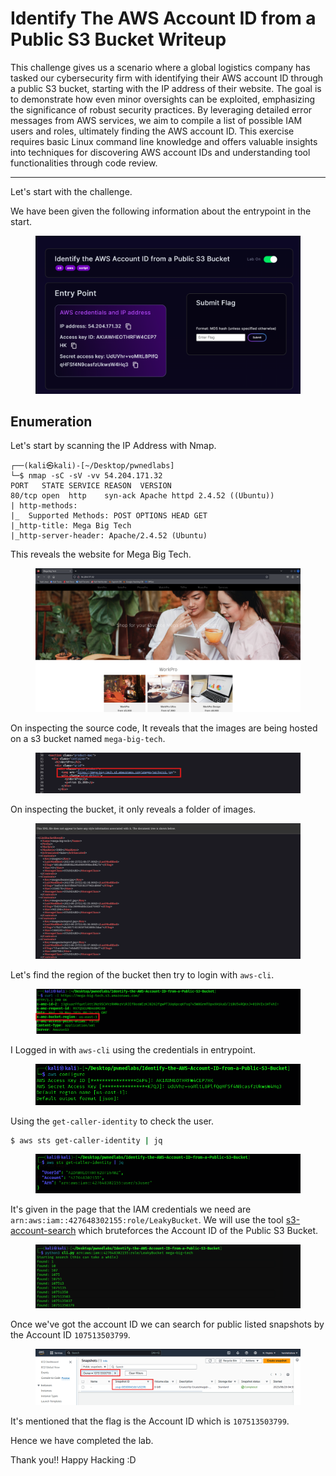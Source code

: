 # Identify The AWS Account ID from a Public S3 Bucket Writeup
This challenge gives us a scenario where a global logistics company has tasked our cybersecurity firm with identifying their AWS account ID through a public S3 bucket, starting with the IP address of their website. The goal is to demonstrate how even minor oversights can be exploited, emphasizing the significance of robust security practices. By leveraging detailed error messages from AWS services, we aim to compile a list of possible IAM users and roles, ultimately finding the AWS account ID. This exercise requires basic Linux command line knowledge and offers valuable insights into techniques for discovering AWS account IDs and understanding tool functionalities through code review.

<hr/>

Let's start with the challenge.

We have been given the following information about the entrypoint in the start.
<figure><img src="../src/Identify-the-AWS-Account-ID-from-a-Public-S3-Bucket/entrypoint.png" alt="Information about the entrypoint."></figure>

## Enumeration
Let's start by scanning the IP Address with Nmap.

```
┌──(kali㉿kali)-[~/Desktop/pwnedlabs]
└─$ nmap -sC -sV -vv 54.204.171.32
PORT   STATE SERVICE REASON  VERSION
80/tcp open  http    syn-ack Apache httpd 2.4.52 ((Ubuntu))
| http-methods: 
|_  Supported Methods: POST OPTIONS HEAD GET
|_http-title: Mega Big Tech
|_http-server-header: Apache/2.4.52 (Ubuntu)
```

This reveals the website for Mega Big Tech. 
<figure><img src="../src/Identify-the-AWS-Account-ID-from-a-Public-S3-Bucket/1.png" alt="Home page of mega big tech."></figure>

On inspecting the source code, It reveals that the images are being hosted on a s3 bucket named `mega-big-tech`.
<figure><img src="../src/Identify-the-AWS-Account-ID-from-a-Public-S3-Bucket/2.png" alt="Source code of the website."></figure>

On inspecting the bucket, it only reveals a folder of images.
<figure><img src="../src/Identify-the-AWS-Account-ID-from-a-Public-S3-Bucket/3.png" alt="Inspection of the bucket to check the contents."></figure>

Let's find the region of the bucket then try to login with `aws-cli`.
<figure><img src="../src/Identify-the-AWS-Account-ID-from-a-Public-S3-Bucket/4.png" alt="Finding region of the AWS Account."></figure>

I Logged in with `aws-cli` using the credentials in entrypoint.
<figure><img src="../src/Identify-the-AWS-Account-ID-from-a-Public-S3-Bucket/5.png" alt="Confiuring aws-cli account."></figure>

Using the `get-caller-identity` to check the user.

```bash
$ aws sts get-caller-identity | jq
```

<figure><img src="../src/Identify-the-AWS-Account-ID-from-a-Public-S3-Bucket/6.png" alt="Enumerating the user information using get-caller-identity."></figure>

It's given in the page that the IAM credentials we need are `arn:aws:iam::427648302155:role/LeakyBucket`.
We will use the tool [s3-account-search](https://github.com/WeAreCloudar/s3-account-search/blob/main/s3_account_search/cli.py) which bruteforces the Account ID of the Public S3 Bucket.

<figure><img src="../src/Identify-the-AWS-Account-ID-from-a-Public-S3-Bucket/7.png" alt="Enumerating account ID using the arn."></figure>

Once we've got the account ID we can search for public listed snapshots by the Account ID `107513503799`.
<figure><img src="../src/Identify-the-AWS-Account-ID-from-a-Public-S3-Bucket/9.png" alt="Public Snapshot with the respective account ID."></figure>

It's mentioned that the flag is the Account ID which is `107513503799`.

Hence we have completed the lab.

Thank you!! Happy Hacking :D